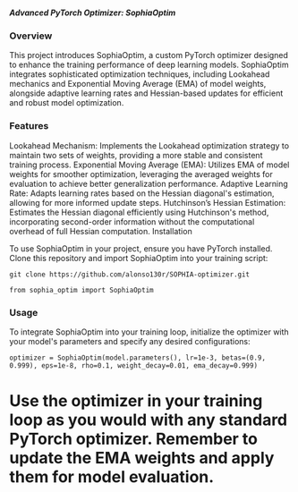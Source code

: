 ##### Advanced PyTorch Optimizer: SophiaOptim

### Overview

This project introduces SophiaOptim, a custom PyTorch optimizer designed to enhance the training performance of deep learning models. SophiaOptim integrates sophisticated optimization techniques, including Lookahead mechanics and Exponential Moving Average (EMA) of model weights, alongside adaptive learning rates and Hessian-based updates for efficient and robust model optimization.

### Features

Lookahead Mechanism: Implements the Lookahead optimization strategy to maintain two sets of weights, providing a more stable and consistent training process.
Exponential Moving Average (EMA): Utilizes EMA of model weights for smoother optimization, leveraging the averaged weights for evaluation to achieve better generalization performance.
Adaptive Learning Rate: Adapts learning rates based on the Hessian diagonal's estimation, allowing for more informed update steps.
Hutchinson’s Hessian Estimation: Estimates the Hessian diagonal efficiently using Hutchinson's method, incorporating second-order information without the computational overhead of full Hessian computation.
Installation

To use SophiaOptim in your project, ensure you have PyTorch installed. Clone this repository and import SophiaOptim into your training script:


`
git clone https://github.com/alonso130r/SOPHIA-optimizer.git
`

`
from sophia_optim import SophiaOptim
`
### Usage

To integrate SophiaOptim into your training loop, initialize the optimizer with your model's parameters and specify any desired configurations:

`
optimizer = SophiaOptim(model.parameters(), lr=1e-3, betas=(0.9, 0.999), eps=1e-8, rho=0.1, weight_decay=0.01, ema_decay=0.999)
`

# Use the optimizer in your training loop as you would with any standard PyTorch optimizer. Remember to update the EMA weights and apply them for model evaluation.
